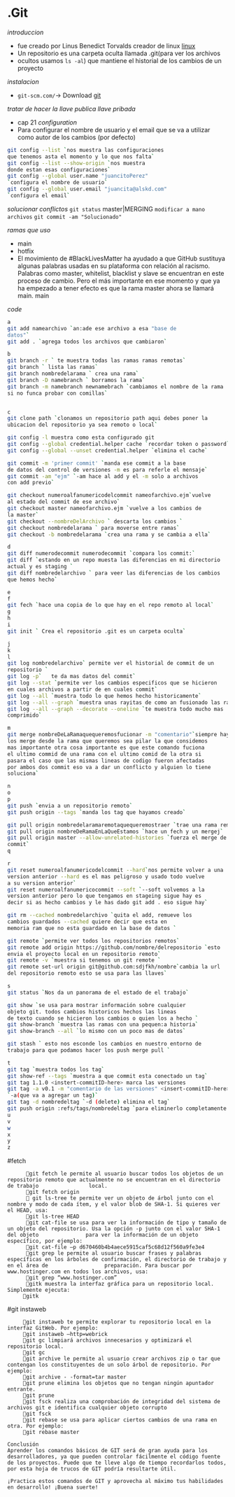 # .__Git__ 
*introduccion*
- fue creado por Linus Benedict Torvalds creador de linux
<a href="https://en.wikipedia.org/wiki/History_of_Linux">linux</a>
- Un repositorio es una carpeta oculta llamada .git(para ver los archivos
- ocultos usamos `ls -al`) que mantiene el historial de los cambios de un proyecto

*instalacion*
- `git-scm.com/`-> Download
<a href="https://git-scm.com/">git</a>

*tratar de hacer la llave publica llave pribada*
- cap 21
*configuration*
- Para configurar el nombre de usuario y el email que se va a utilizar como
 autor de los cambios (por defecto)
```bash
git config --list `nos muestra las configuraciones
que tenemos asta el momento y lo que nos falta`
git config --list --show-origin `nos muestra
donde estan esas configuraciones`
git config --global user.name "juancitoPerez" 
`configura el nombre de usuario`
git config --global user.email "juancita@alskd.com"
`configura el email`   
```
*solucionar conflictos*
`git status` master|MERGING
`modificar a mano archivos`
`git commit -am "Solucionado"`

*ramas que uso*
- main
- hotfix
- El movimiento de #BlackLivesMatter ha ayudado a que GitHub sustituya algunas
palabras usadas en su plataforma con relación al racismo.
Palabras como master, whitelist, blacklist y slave se encuentran en este proceso
de cambio. Pero el más importante en ese momento y que ya ha empezado a tener
efecto es que la rama master ahora se llamará main.
main

*code*
```bash
a
git add namearchivo `an:ade ese archivo a esa "base de
datos"`
git add . `agrega todos los archivos que cambiaron`

b
git branch -r ` te muestra todas las ramas ramas remotas`
git branch ` lista las ramas`
git branch nombredelarama ` crea una rama`
git branch -D namebranch ` borramos la rama`
git branch -m namebranch newnamebrach `cambiamos el nombre de la rama
si no funca probar con comillas`


c
git clone path `clonamos un repositorio path aqui debes poner la 
ubicacion del repositorio ya sea remoto o local`

git config -l muestra como esta configurado git 
git config --global credential.helper cache `recordar token o password`
git config --global --unset credential.helper `elimina el cache`

git commit -m 'primer commit' `manda ese commit a la base
de datos del control de versiones -m es para referle el mensaje`
git commit -am "ejm" `-am hace al add y el -m solo a archivos 
con add previo`

git checkout numeroalfanumericodelcommit nameofarchivo.ejm`vuelve
al estado del commit de ese archivo`
git checkout master nameofarchivo.ejm `vuelve a los cambios de 
la master`
git checkout --nombreDelArchivo ` descarta los cambios `
git checkout nombredelarama ` para moverse entre ramas`
git checkout -b nombredelarama `crea una rama y se cambia a ella`

d
git diff numerodecommit numerodecommit `compara los commit:`
git diff `estando en un repo muesta las diferencias en mi directorio
actual y es staging `
git diff nombredelarchivo ` para veer las diferencias de los cambios 
que hemos hecho`

e
f
git fech `hace una copia de lo que hay en el repo remoto al local`
g
h
i
git init ` Crea el repositorio .git es un carpeta oculta`

j
k
l
git log nombredelarchivo` permite ver el historial de commit de un
repositorio `
git log -p`   te da mas datos del commit` 
git log --stat `permite ver los cambios especificos que se hicieron
en cuales archivos a partir de en cuales commit`
git log --all `muestra todo lo que hemos hecho historicamente`
git log --all --graph `muestra unas rayitas de como an fusionado las ramas`
git log --all --graph --decorate --oneline `te muestra todo mucho mas
comprimido`

m
git merge nombreDeLaRamaquequeremosfucionar -m "comentario"`siempre hay que hacer
los merge desde la rama que queremos sea pilar la que considemos 
mas importante otra cosa importante es que este comando fuciona
el ultimo commid de una rama con el ultimo comid de la otra si 
pasara el caso que las mismas lineas de codigo fueron afectadas 
por ambos dos commit eso va a dar un conflicto y alguien lo tiene 
soluciona`

n
o
p
git push `envia a un repositorio remoto`
git push origin --tags `manda los tag que hayamos creado`

git pull origin nombredelaramaremotaquequeremostraer `trae una rama remota`
git pull origin nombreDeRamaEnLaQueEstamos `hace un fech y un mergej`
git pull origin master --allow-unrelated-histories `fuerza el merge de
commit`
q

r
git reset numeroalfanumericodelcommit --hard`nos permite volver a una
version anterior --hard es el mas peligroso y usado todo vuelve 
a su version anterior`
git reset numeroalfanumericocommit --soft `--soft volvemos a la
version anterior pero lo que tengamos en stageing sigue hay es 
decir si as hecho cambios y le has dado git add . eso sigue hay`

git rm --cached nombredelarchivo `quita el add, remueve los
cambios guardados --cached quiere decir que esta en
memoria ram que no esta guardado en la base de datos `

git remote `permite ver todos los repositorios remotos`
git remote add origin https://github.com/nombre/delrepositorio `esto 
envia el proyecto local en un repositorio remoto`
git remote -v `muestra si tenemos un git remote `
git remote set-url origin git@github.com:sdjfkh/nombre`cambia la url
del repositorio remoto esto se usa para las llaves`

s
git status `Nos da un panorama de el estado de el trabajo`

git show `se usa para mostrar información sobre cualquier
objeto git. todos cambios historicos hechos las lineas
de texto cuando se hicieron los cambios o quien los a hecho `
git show-branch `muestra las ramas con una pequen:a historia`
git show-branch --all `lo mismo con un poco mas de datos`

git stash ` esto nos esconde los cambios en nuestro entorno de 
trabajo para que podamos hacer los push merge pull `

t
git tag `muestra todos los tag`
git show-ref --tags `muestra a que commit esta conectado un tag`
git tag 1.1.0 <instert-commitID-here> marca las versiones
git tag -a v0.1 -m "comentario de las versiones" <insert-commitID-here> 
`-a(que va a agregar un tag)`
git tag -d nombredeltag `-d (delete) elimina el tag`
git push origin :refs/tags/nombredeltag `para eliminerlo completamente en github`
u
v
w
x
y
z

```


   #fetch
   
          🔸git fetch le permite al usuario buscar todos los objetos de un repositorio remoto que actualmente no se encuentran en el directorio de trabajo                local.
          🔸git fetch origin
          🔸 git ls-tree te permite ver un objeto de árbol junto con el nombre y modo de cada ítem, y el valor blob de SHA-1. Si quieres ver el HEAD, usa:
          🔸git ls-tree HEAD
          🔸git cat-file se usa para ver la información de tipo y tamaño de un objeto del repositorio. Usa la opción -p junto con el valor SHA-1 del objeto               para ver la información de un objeto específico, por ejemplo:
          🔸git cat-file –p d670460b4b4aece5915caf5c68d12f560a9fe3e4
          🔸git grep le permite al usuario buscar frases y palabras específicas en los árboles de confirmación, el directorio de trabajo y en el área de                  preparación. Para buscar por www.hostinger.com en todos los archivos, usa:
          🔸git grep “www.hostinger.com”
          🔸gitk muestra la interfaz gráfica para un repositorio local. Simplemente ejecuta:
         🔸gitk
         
  #git instaweb
  
         🔸git instaweb te permite explorar tu repositorio local en la interfaz GitWeb. Por ejemplo:
         🔸git instaweb –http=webrick
         🔸git gc limpiará archivos innecesarios y optimizará el repositorio local.
         🔸git gc
         🔸git archive le permite al usuario crear archivos zip o tar que contengan los constituyentes de un solo árbol de repositorio. Por ejemplo:
         🔸git archive - -format=tar master
         🔸git prune elimina los objetos que no tengan ningún apuntador entrante.
         🔸git prune
         🔸git fsck realiza una comprobación de integridad del sistema de archivos git e identifica cualquier objeto corrupto
         🔸git fsck
         🔸git rebase se usa para aplicar ciertos cambios de una rama en otra. Por ejemplo:
         🔸git rebase master

    Conclusión
    Aprender los comandos básicos de GIT será de gran ayuda para los desarrolladores, ya que pueden controlar fácilmente el código fuente de los proyectos. Puede que te lleve algo de tiempo recordarlos todos, por esta hoja de trucos de GIT podría resultarte útil.

    ¡Practica estos comandos de GIT y aprovecha al máximo tus habilidades en desarrollo! ¡Buena suerte!
